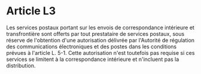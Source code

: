 # Article L3

Les services postaux portant sur les envois de correspondance intérieure et transfrontière sont offerts par tout prestataire de services postaux, sous réserve de l'obtention d'une autorisation délivrée par l'Autorité de régulation des communications électroniques et des postes dans les conditions prévues à l'article L. 5-1. Cette autorisation n'est toutefois pas requise si ces services se limitent à la correspondance intérieure et n'incluent pas la distribution.